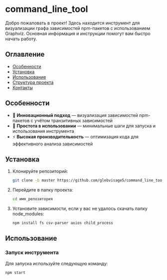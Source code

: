 # command_line_tool

Добро пожаловать в проект! Здесь находится инструмент для визуализации графа зависимостей npm-пакетов с использованием Graphviz. Основная информация и инструкции помогут вам быстро начать работу.

## Оглавление

- [Особенности](#особенности)
- [Установка](#установка)
- [Использование](#использование)
- [Структура проекта](#структура-проекта)
- [Контакты](#контакты)

## Особенности

- 🚀 **Инновационный подход** — визуализация зависимостей npm-пакетов с учётом транзитивных зависимостей
- 🔧 **Простота в использовании** — минимальные шаги для запуска и использования инструмента
- ⚡ **Высокая производительность** — оптимизация кода для эффективного анализа зависимостей

## Установка

1. Клонируйте репозиторий:
   ```bash
   git clone -b master https://github.com/glebvisage5/command_line_tool.git
2. Перейдите в папку проекта:
   ```bash
   cd имя_репозитория
3. Установите зависимости, если у вас не удалось скачать папку node_modules:
   ```bash
   npm install fs csv-parser axios child_process

## Использование

### Запуск инструмента

Для запуска используйте следующую команду:
```bash
npm start

